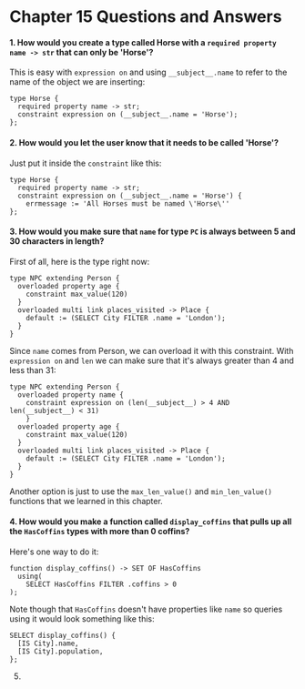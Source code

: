 # Chapter 15 Questions and Answers

#### 1. How would you create a type called Horse with a `required property name -> str` that can only be 'Horse'?

This is easy with `expression on` and using `__subject__.name` to refer to the name of the object we are inserting:

```
type Horse {
  required property name -> str;
  constraint expression on (__subject__.name = 'Horse');
};
```

#### 2. How would you let the user know that it needs to be called 'Horse'?

Just put it inside the `constraint` like this:

```
type Horse {
  required property name -> str;
  constraint expression on (__subject__.name = 'Horse') {
    errmessage := 'All Horses must be named \'Horse\''
};
```

#### 3. How would you make sure that `name` for type `PC` is always between 5 and 30 characters in length?

First of all, here is the type right now:

```
type NPC extending Person {
  overloaded property age {
    constraint max_value(120)
  }
  overloaded multi link places_visited -> Place {
    default := (SELECT City FILTER .name = 'London');
  }
}
```

Since `name` comes from Person, we can overload it with this constraint. With `expression on` and `len` we can make sure that it's always greater than 4 and less than 31:

```
type NPC extending Person {
  overloaded property name {
    constraint expression on (len(__subject__) > 4 AND len(__subject__) < 31)
    }
  overloaded property age {
    constraint max_value(120)
  }
  overloaded multi link places_visited -> Place {
    default := (SELECT City FILTER .name = 'London');
  }
}
```

Another option is just to use the `max_len_value()` and `min_len_value()` functions that we learned in this chapter.

#### 4. How would you make a function called `display_coffins` that pulls up all the `HasCoffins` types with more than 0 coffins?

Here's one way to do it:

```
function display_coffins() -> SET OF HasCoffins
  using(
    SELECT HasCoffins FILTER .coffins > 0
);
```

Note though that `HasCoffins` doesn't have properties like `name` so queries using it would look something like this:

```
SELECT display_coffins() {
  [IS City].name,
  [IS City].population,
};
```

5.
